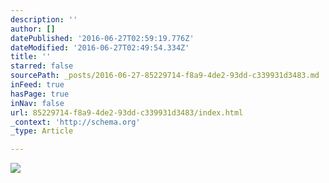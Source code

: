 ```yaml
---
description: ''
author: []
datePublished: '2016-06-27T02:59:19.776Z'
dateModified: '2016-06-27T02:49:54.334Z'
title: ''
starred: false
sourcePath: _posts/2016-06-27-85229714-f8a9-4de2-93dd-c339931d3483.md
inFeed: true
hasPage: true
inNav: false
url: 85229714-f8a9-4de2-93dd-c339931d3483/index.html
_context: 'http://schema.org'
_type: Article

---
```

![](https://the-grid-user-content.s3-us-west-2.amazonaws.com/ab594b7e-05c8-4964-9c18-13843f8c83a6.png)